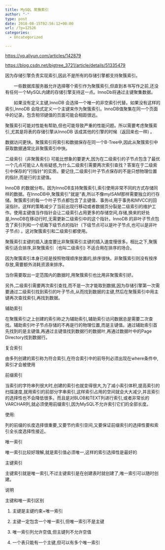 ```yaml
---
title: MySQL 聚簇索引
author: "-"
type: post
date: 2018-08-15T02:56:12+00:00
url: /?p=12526
categories:
  - Uncategorized

---
```

https://yq.aliyun.com/articles/142879
  
https://blog.csdn.net/bigtree_3721/article/details/51335479

因为存储引擎负责实现索引,因此不是所有的存储引擎都支持聚簇索引。

　　一些数据库服务器允许选择哪个索引作为聚簇索引,但直到本书写作之前,还没有任何一个MySQL内建的存储引擎支持这一点。InnoDb将通过主键聚集数据。

　　如果没有定义主键,InnoDB 会选择一个唯一的非空索引代替。如果没有这样的索引,InnoDB 会隐式定义一个主键来作为聚簇索引。InnoDB值聚集在同一个页面中的记录。包含相邻键值的页面可能会相距很远。

聚簇索引可能对性能有帮助,但也可能导致严重的性能问题。所以需要考虑聚簇索引,尤其是将表的存储引擎从InnoDB 该成其他的引擎的时候（返回来也一样) 。
  
数据访问更快。聚簇索引将索引和数据保存在同一个B-Tree中,因此从聚簇索引中获取数据通常比非聚簇索引中快。
  
二级索引（非聚簇索引) 可能比想象的要更大,因为在二级索引的子节点包含了最优一个几点可能让人有些疑惑,为什么二级索引需要两次索引查找？答案在于二级索引中保存的"行指针"的实质。要记住,二级索引叶子节点保存的不是只想物理位置的指针,而是行的主键值。

InnoDB 的数据分布。因为InnoDB支持聚簇索引,索引使用非常不同的方式存储同样的数据。在InnoDB中,聚簇索引"就是"表,所以不像myISAM那样需要独立的行存储。聚簇索引的每一个叶子节点都包含了主键值、事务id,用于事务和MVCC的回滚指针。这样的策略减少了当前出现行移动或者数据页分裂是二级索引的维护工作。使用主键值当作指针会让二级索引占用更多的存储空间,存储,换来的好处是,InnoDB在移动行时,无需更新二级索引中的这个指针。InnoDB 的非叶子节点包含了索引列和一个纸箱下级节点的指针（下级节点可以是叶子节点,也可以是非叶子节点) 。这对聚簇索引和二级索引都使用。

聚簇索引主键的插入速度要比非聚簇索引主键的插入速度慢很多。相比之下,聚簇索引适合排序,非聚簇索引（也叫二级索引) 不适合用在排序的场合。
  
因为聚簇索引本身已经是按照物理顺序放置的,排序很快。非聚簇索引则没有按序存放,需要额外消耗资源来排序。
  
当你需要取出一定范围内的数据时,用聚簇索引也比用非聚簇索引好。
  
另外,二级索引需要两次索引查找,而不是一次才能取到数据,因为存储引擎第一次需要通过二级索引找到索引的叶子节点,从而找到数据的主键,然后在聚簇索引中用主键再次查找索引,再找到数据。

辅助索引
  
在聚簇索引之上创建的索引称之为辅助索引,辅助索引访问数据总是需要二次查找。辅助索引叶子节点存储的不再是行的物理位置,而是主键值。通过辅助索引首先找到的是主键值,再通过主键值找到数据行的数据叶,再通过数据叶中的Page Directory找到数据行。

复合索引
  
由多列创建的索引称为符合索引,在符合索引中的前导列必须出现在where条件中,索引才会被使用
  
前缀索引
  
当索引的字符串列很大时,创建的索引也就变得很大,为了减小索引体积,提高索引的扫描速度,就用索引的前部分字串索引,这样索引占用的空间就会大大减少,并且索引的选择性也不会降低很多。而且是对BLOB和TEXT列进行索引,或者非常长的VARCHAR列,就必须使用前缀索引,因为MySQL不允许索引它们的全部长度。

使用: 
  
列的前缀的长度选择很重要,又要节约索引空间,又要保证前缀索引的选择性要和索引全长度选择性接近。

唯一索引
  
唯一索引比较好理解,就是索引值必须唯一,这样的索引选择性是最好的

主键索引
  
主键索引就是唯一索引,不过主键索引是在创建表时就创建了,唯一索引可以随时创建。

说明
  
主键和唯一索引区别
       
1) 主键是主键约束+唯一索引
       
2) 主键一定包含一个唯一索引,但唯一索引不是主键
       
3) 唯一索引列允许空值,但主键列不允许空值
       
4) 一个表只能有一个主键,但可以有多个唯一索引